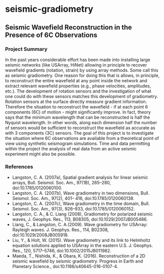 # seismic-gradiometry
## Seismic Wavefield Reconstruction in the Presence of 6C Observations

### Project Summary
In the past years considerable effort has been made into installing large seismic networks (like USArray, HiNet) allowing in principle to recover wavefield gradients (rotation, strain) by using array methods. Some call this as seismic gradiometry. One reason for doing this that is allows, in principle, to reconstruct the entire wavefield at any point inside the network and extract relevant wavefield properties (e.g., phase velocities, amplitudes, etc.). The development of rotation sensors and the investigation of what one could do with these sensors matches this development of gradiometry. Rotation sensors at the surface directly measure gradient information. Therefore the situation to reconstruct the wavefield - if at each point 6 components (6C) of motion - might significantly improve. In fact, theory says that the minimum wavelength that can be reconstructed is half the Nyquist wavelength. In other words, along each dimension half the number of sensors would be sufficient to reconstruct the wavefield as accurate as with 3 components (3C) sensors. The goal of this project is to investigate the situation where 6C observations are available from a theoretical point of view using synthetic seismogram simulations. Time and data permitting within the project the analysis of real data from an active seismic experiment might also be possible.

### References
- Langston, C. A. (2007a), Spatial gradient analysis for linear seismic arrays, Bull. Seismol. Soc. Am., 97(1B), 265–280, doi:10.1785/0120060100.
- Langston, C. A. (2007b), Wave gradiometry in two dimensions, Bull. Seismol. Soc. Am., 97(2), 401– 416, doi:10.1785/0120060138.
- Langston, C. A. (2007c), Wave gradiometry in the time domain, Bull. Seismol. Soc. Am., 97(3), 926–933, doi:10.1785/0120060152.
- Langston, C. A., & C. Liang (2008), Gradiometry for polarized seismic waves, J. Geophys. Res., 113, B08305, doi:10.1029/2007JB005486.
- Liang, C., & Langston, C. A.(2009). Wave gradiometry for USArray: Rayleigh waves. J. Geophys. Res., 114, B02308, doi:10.1029/2008JB005918.
- Liu, Y., & Holt, W. (2015). Wave gradiometry and its link to Helmholtz equation solutions applied to USArray in the eastern U.S. J. Geophys. Res., 120, 5717–5746, doi:10.1002/2015JB011982.
- Maeda, T., Nishida, K., & Obara, K. (2016). Reconstruction of a 2D seismic wavefield by seismic gradiometry. Progress in Earth and Planetary Science., doi:10.1186/s40645-016-0107-4.

